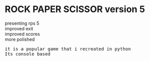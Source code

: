 
<!---
SohalSaab36/SohalSaab36 is a ✨ special ✨ repository because its `README.md` (this file) appears on your GitHub profile.
You can click the Preview link to take a look at your changes.
--->
<h1>ROCK PAPER SCISSOR version 5</h1>
<p>presenting rps 5 <br>improved exit <br>improved scores<br>more polished</p>
<pre>it is a popular game that i recreated in python 
Its console based
</pre>
